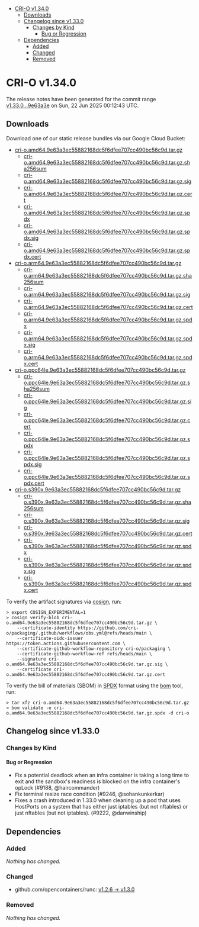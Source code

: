 - [CRI-O v1.34.0](#cri-o-v1340)
  - [Downloads](#downloads)
  - [Changelog since v1.33.0](#changelog-since-v1330)
    - [Changes by Kind](#changes-by-kind)
      - [Bug or Regression](#bug-or-regression)
  - [Dependencies](#dependencies)
    - [Added](#added)
    - [Changed](#changed)
    - [Removed](#removed)

# CRI-O v1.34.0

The release notes have been generated for the commit range
[v1.33.0...9e63a3e](https://github.com/cri-o/cri-o/compare/v1.33.0...v1.34.0) on Sun, 22 Jun 2025 00:12:43 UTC.

## Downloads

Download one of our static release bundles via our Google Cloud Bucket:

- [cri-o.amd64.9e63a3ec55882168dc5f6dfee707cc490bc56c9d.tar.gz](https://storage.googleapis.com/cri-o/artifacts/cri-o.amd64.9e63a3ec55882168dc5f6dfee707cc490bc56c9d.tar.gz)
  - [cri-o.amd64.9e63a3ec55882168dc5f6dfee707cc490bc56c9d.tar.gz.sha256sum](https://storage.googleapis.com/cri-o/artifacts/cri-o.amd64.9e63a3ec55882168dc5f6dfee707cc490bc56c9d.tar.gz.sha256sum)
  - [cri-o.amd64.9e63a3ec55882168dc5f6dfee707cc490bc56c9d.tar.gz.sig](https://storage.googleapis.com/cri-o/artifacts/cri-o.amd64.9e63a3ec55882168dc5f6dfee707cc490bc56c9d.tar.gz.sig)
  - [cri-o.amd64.9e63a3ec55882168dc5f6dfee707cc490bc56c9d.tar.gz.cert](https://storage.googleapis.com/cri-o/artifacts/cri-o.amd64.9e63a3ec55882168dc5f6dfee707cc490bc56c9d.tar.gz.cert)
  - [cri-o.amd64.9e63a3ec55882168dc5f6dfee707cc490bc56c9d.tar.gz.spdx](https://storage.googleapis.com/cri-o/artifacts/cri-o.amd64.9e63a3ec55882168dc5f6dfee707cc490bc56c9d.tar.gz.spdx)
  - [cri-o.amd64.9e63a3ec55882168dc5f6dfee707cc490bc56c9d.tar.gz.spdx.sig](https://storage.googleapis.com/cri-o/artifacts/cri-o.amd64.9e63a3ec55882168dc5f6dfee707cc490bc56c9d.tar.gz.spdx.sig)
  - [cri-o.amd64.9e63a3ec55882168dc5f6dfee707cc490bc56c9d.tar.gz.spdx.cert](https://storage.googleapis.com/cri-o/artifacts/cri-o.amd64.9e63a3ec55882168dc5f6dfee707cc490bc56c9d.tar.gz.spdx.cert)
- [cri-o.arm64.9e63a3ec55882168dc5f6dfee707cc490bc56c9d.tar.gz](https://storage.googleapis.com/cri-o/artifacts/cri-o.arm64.9e63a3ec55882168dc5f6dfee707cc490bc56c9d.tar.gz)
  - [cri-o.arm64.9e63a3ec55882168dc5f6dfee707cc490bc56c9d.tar.gz.sha256sum](https://storage.googleapis.com/cri-o/artifacts/cri-o.arm64.9e63a3ec55882168dc5f6dfee707cc490bc56c9d.tar.gz.sha256sum)
  - [cri-o.arm64.9e63a3ec55882168dc5f6dfee707cc490bc56c9d.tar.gz.sig](https://storage.googleapis.com/cri-o/artifacts/cri-o.arm64.9e63a3ec55882168dc5f6dfee707cc490bc56c9d.tar.gz.sig)
  - [cri-o.arm64.9e63a3ec55882168dc5f6dfee707cc490bc56c9d.tar.gz.cert](https://storage.googleapis.com/cri-o/artifacts/cri-o.arm64.9e63a3ec55882168dc5f6dfee707cc490bc56c9d.tar.gz.cert)
  - [cri-o.arm64.9e63a3ec55882168dc5f6dfee707cc490bc56c9d.tar.gz.spdx](https://storage.googleapis.com/cri-o/artifacts/cri-o.arm64.9e63a3ec55882168dc5f6dfee707cc490bc56c9d.tar.gz.spdx)
  - [cri-o.arm64.9e63a3ec55882168dc5f6dfee707cc490bc56c9d.tar.gz.spdx.sig](https://storage.googleapis.com/cri-o/artifacts/cri-o.arm64.9e63a3ec55882168dc5f6dfee707cc490bc56c9d.tar.gz.spdx.sig)
  - [cri-o.arm64.9e63a3ec55882168dc5f6dfee707cc490bc56c9d.tar.gz.spdx.cert](https://storage.googleapis.com/cri-o/artifacts/cri-o.arm64.9e63a3ec55882168dc5f6dfee707cc490bc56c9d.tar.gz.spdx.cert)
- [cri-o.ppc64le.9e63a3ec55882168dc5f6dfee707cc490bc56c9d.tar.gz](https://storage.googleapis.com/cri-o/artifacts/cri-o.ppc64le.9e63a3ec55882168dc5f6dfee707cc490bc56c9d.tar.gz)
  - [cri-o.ppc64le.9e63a3ec55882168dc5f6dfee707cc490bc56c9d.tar.gz.sha256sum](https://storage.googleapis.com/cri-o/artifacts/cri-o.ppc64le.9e63a3ec55882168dc5f6dfee707cc490bc56c9d.tar.gz.sha256sum)
  - [cri-o.ppc64le.9e63a3ec55882168dc5f6dfee707cc490bc56c9d.tar.gz.sig](https://storage.googleapis.com/cri-o/artifacts/cri-o.ppc64le.9e63a3ec55882168dc5f6dfee707cc490bc56c9d.tar.gz.sig)
  - [cri-o.ppc64le.9e63a3ec55882168dc5f6dfee707cc490bc56c9d.tar.gz.cert](https://storage.googleapis.com/cri-o/artifacts/cri-o.ppc64le.9e63a3ec55882168dc5f6dfee707cc490bc56c9d.tar.gz.cert)
  - [cri-o.ppc64le.9e63a3ec55882168dc5f6dfee707cc490bc56c9d.tar.gz.spdx](https://storage.googleapis.com/cri-o/artifacts/cri-o.ppc64le.9e63a3ec55882168dc5f6dfee707cc490bc56c9d.tar.gz.spdx)
  - [cri-o.ppc64le.9e63a3ec55882168dc5f6dfee707cc490bc56c9d.tar.gz.spdx.sig](https://storage.googleapis.com/cri-o/artifacts/cri-o.ppc64le.9e63a3ec55882168dc5f6dfee707cc490bc56c9d.tar.gz.spdx.sig)
  - [cri-o.ppc64le.9e63a3ec55882168dc5f6dfee707cc490bc56c9d.tar.gz.spdx.cert](https://storage.googleapis.com/cri-o/artifacts/cri-o.ppc64le.9e63a3ec55882168dc5f6dfee707cc490bc56c9d.tar.gz.spdx.cert)
- [cri-o.s390x.9e63a3ec55882168dc5f6dfee707cc490bc56c9d.tar.gz](https://storage.googleapis.com/cri-o/artifacts/cri-o.s390x.9e63a3ec55882168dc5f6dfee707cc490bc56c9d.tar.gz)
  - [cri-o.s390x.9e63a3ec55882168dc5f6dfee707cc490bc56c9d.tar.gz.sha256sum](https://storage.googleapis.com/cri-o/artifacts/cri-o.s390x.9e63a3ec55882168dc5f6dfee707cc490bc56c9d.tar.gz.sha256sum)
  - [cri-o.s390x.9e63a3ec55882168dc5f6dfee707cc490bc56c9d.tar.gz.sig](https://storage.googleapis.com/cri-o/artifacts/cri-o.s390x.9e63a3ec55882168dc5f6dfee707cc490bc56c9d.tar.gz.sig)
  - [cri-o.s390x.9e63a3ec55882168dc5f6dfee707cc490bc56c9d.tar.gz.cert](https://storage.googleapis.com/cri-o/artifacts/cri-o.s390x.9e63a3ec55882168dc5f6dfee707cc490bc56c9d.tar.gz.cert)
  - [cri-o.s390x.9e63a3ec55882168dc5f6dfee707cc490bc56c9d.tar.gz.spdx](https://storage.googleapis.com/cri-o/artifacts/cri-o.s390x.9e63a3ec55882168dc5f6dfee707cc490bc56c9d.tar.gz.spdx)
  - [cri-o.s390x.9e63a3ec55882168dc5f6dfee707cc490bc56c9d.tar.gz.spdx.sig](https://storage.googleapis.com/cri-o/artifacts/cri-o.s390x.9e63a3ec55882168dc5f6dfee707cc490bc56c9d.tar.gz.spdx.sig)
  - [cri-o.s390x.9e63a3ec55882168dc5f6dfee707cc490bc56c9d.tar.gz.spdx.cert](https://storage.googleapis.com/cri-o/artifacts/cri-o.s390x.9e63a3ec55882168dc5f6dfee707cc490bc56c9d.tar.gz.spdx.cert)

To verify the artifact signatures via [cosign](https://github.com/sigstore/cosign), run:

```console
> export COSIGN_EXPERIMENTAL=1
> cosign verify-blob cri-o.amd64.9e63a3ec55882168dc5f6dfee707cc490bc56c9d.tar.gz \
    --certificate-identity https://github.com/cri-o/packaging/.github/workflows/obs.yml@refs/heads/main \
    --certificate-oidc-issuer https://token.actions.githubusercontent.com \
    --certificate-github-workflow-repository cri-o/packaging \
    --certificate-github-workflow-ref refs/heads/main \
    --signature cri-o.amd64.9e63a3ec55882168dc5f6dfee707cc490bc56c9d.tar.gz.sig \
    --certificate cri-o.amd64.9e63a3ec55882168dc5f6dfee707cc490bc56c9d.tar.gz.cert
```

To verify the bill of materials (SBOM) in [SPDX](https://spdx.org) format using the [bom](https://sigs.k8s.io/bom) tool, run:

```console
> tar xfz cri-o.amd64.9e63a3ec55882168dc5f6dfee707cc490bc56c9d.tar.gz
> bom validate -e cri-o.amd64.9e63a3ec55882168dc5f6dfee707cc490bc56c9d.tar.gz.spdx -d cri-o
```

## Changelog since v1.33.0

### Changes by Kind

#### Bug or Regression
 - Fix a potential deadlock when an infra container is taking a long time to exit and the sandbox's readiness is blocked on the infra container's opLock (#9188, @haircommander)
 - Fix terminal resize race condition (#9246, @sohankunkerkar)
 - Fixes a crash introduced in 1.33.0 when cleaning up a pod that uses HostPorts
  on a system that has either just iptables (but not nftables) or just nftables
  (but not iptables). (#9222, @danwinship)

## Dependencies

### Added
_Nothing has changed._

### Changed
- github.com/opencontainers/runc: [v1.2.6 → v1.3.0](https://github.com/opencontainers/runc/compare/v1.2.6...v1.3.0)

### Removed
_Nothing has changed._

